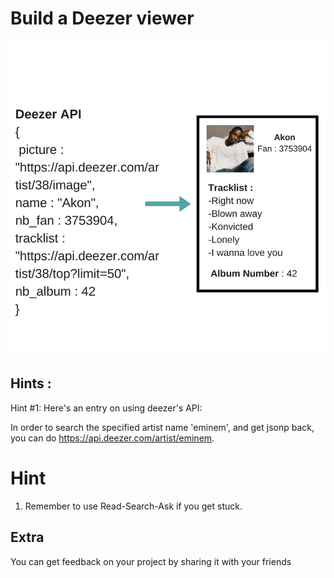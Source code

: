 # Build a Deezer viewer
![](images/Deezer-API.png)

## Hints :

Hint #1: Here's an entry on using deezer's API:

In order to search the specified artist name 'eminem', and get jsonp back, you can do
 https://api.deezer.com/artist/eminem.

# Hint
1. Remember to use Read-Search-Ask if you get stuck.

## Extra

You can get feedback on your project by sharing it with your friends
